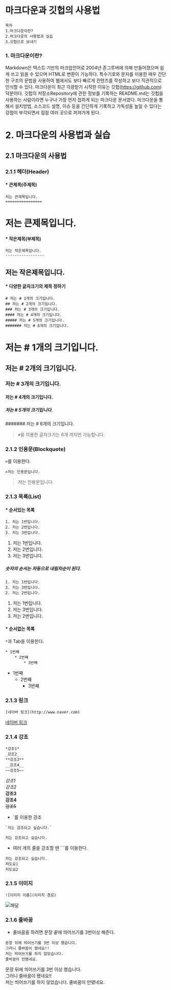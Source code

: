 # 마크다운과 깃헙의 사용법
    목차
    1.마크다운이란?
    2.마크다운의 사용법과 실습
    3.깃헙으로 보내기
### 1. 마크다운이란?
Markdown은 텍스트 기반의 마크업언어로 2004년 존그루버에 의해 만들어졌으며 쉽게 쓰고 읽을 수 있으며 
HTML로 변환이 가능하다. 특수기호와 문자를 이용한 매우 간단한 구조의 문법을 사용하여 웹에서도 보다 빠르게 
컨텐츠를 작성하고 보다 직관적으로 인식할 수 있다. 마크다운이 최근 각광받기 시작한 이유는 깃헙(https://github.com) 
덕분이다. 깃헙의 저장소Repository에 관한 정보를 기록하는 README.md는 깃헙을 사용하는 사람이라면 누구나 가장 먼저 
접하게 되는 마크다운 문서였다. 마크다운을 통해서 설치방법, 소스코드 설명, 이슈 등을 간단하게 기록하고 가독성을 
높일 수 있다는 강점이 부각되면서 점점 여러 곳으로 퍼져가게 된다.
# 2. 마크다운의 사용법과 실습
## 2.1 마크다운의 사용법
### 2.1.1 헤더(Header)
#### * 큰제목(주제목)
```
저는 큰제목입니다.
================
```
저는 큰제목입니다.
================
#### * 작은제목(부제목)
```
저는 작은제목입니다.
-----------------
```
저는 작은제목입니다.
------------------
#### * 다양한 글자크기의 제목 정하기
````
# 저는 # 1개의 크기입니다.
## 저는 # 2개의 크기입니다.
### 저는 # 3개의 크기입니다.
#### 저는 # 4개의 크기입니다.
##### 저는 # 5개의 크기입니다.
####### 저는 # 6개의 크기입니다.
````
# 저는 # 1개의 크기입니다.
## 저는 # 2개의 크기입니다.
### 저는 # 3개의 크기입니다.
#### 저는 # 4개의 크기입니다.
##### 저는 # 5개의 크기입니다.
####### 저는 # 6개의 크기입니다.
>`#`을 이용한 글자크기는 6개 까지만 가능합니다.
### 2.1.2 인용문(Blockquote)
`>`를 이용한다.
````
>저는 인용문입니다.
````
>저는 인용문입니다.
### 2.1.3 목록(List)
#### * 순서있는 목록
````
1. 저는 1번입니다.
2. 저는 2번입니다.
3. 저는 3번입니다.
````
1. 저는 1번입니다.
2. 저는 2번입니다.
3. 저는 3번입니다.    
##### 숫자의 순서는 자동으로 내림차순이 된다.
````
1. 저는 1번입니다.
3. 저는 3번입니다.
2. 저는 2번입니다.
````
1. 저는 1번입니다.
3. 저는 3번입니다.
2. 저는 2번입니다.  

#### * 순서없는 목록
`*`과 Tab을 이용한다.
````
* 1번째
    * 2번쨰
        * 3번째
````
* 1번째
    * 2번쨰
        * 3번째
### 2.1.3 링크
    [네이버 링크](http://www.naver.com)    
[네이버 링크](http://www.naver.com)     
### 2.1.4 강조
    *강조1*
    _강조2_
    **강조3**
    __강조4__
    ~~강조5~~
 *강조1*  
 _강조2_  
**강조3**  
__강조4__  
~~강조5~~  
* `를 이용한 강조
```
`저는 강조되고 싶습니다.`
```
`저는 강조되고 싶습니다.`
* 여러 개의 줄을 강조할 땐 ```를 이용한다.
```
저는 강조되고 싶습니다.
저도요1
저도요2
```
### 2.1.5 이미지
```
![이미지 이름](이미지 경로)
```
![해달](https://user-images.githubusercontent.com/55488756/73638180-476f8980-46ad-11ea-8f3b-988ec65910e0.png)
### 2.1.6 줄바꿈
* 줄바꿈을 하려면 문장 끝에 띄어쓰기를 3번이상 해준다.   
```
문장 뒤에 띄어쓰기를 3번 이상 했습니다.   
그러니 줄바꿈이 됐네요!!
저는 띄어쓰기를 하지 않았습니다.
줄바꿈이 안됐네요.   
```
문장 뒤에 띄어쓰기를 3번 이상 했습니다.   
그러니 줄바꿈이 됐네요!!   
저는 띄어쓰기를 하지 않았습니다.
줄바꿈이 안됐네요. 